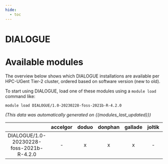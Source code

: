 ```yaml
---
hide:
  - toc
---
```


DIALOGUE
========

# Available modules


The overview below shows which DIALOGUE installations are available per HPC-UGent Tier-2 cluster, ordered based on software version (new to old).

To start using DIALOGUE, load one of these modules using a `module load` command like:

```shell
module load DIALOGUE/1.0-20230228-foss-2021b-R-4.2.0
```

*(This data was automatically generated on {{modules_last_updated}})*  

| |accelgor|doduo|donphan|gallade|joltik|shinx|skitty|
| :---: | :---: | :---: | :---: | :---: | :---: | :---: | :---: |
|DIALOGUE/1.0-20230228-foss-2021b-R-4.2.0|-|x|x|x|-|-|-|
